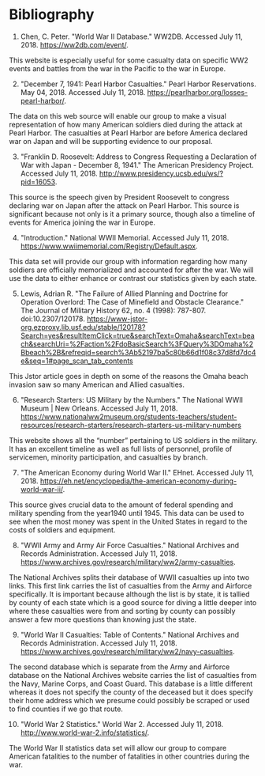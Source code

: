 # Bibliography

1.	Chen, C. Peter. "World War II Database." WW2DB. Accessed July 11, 2018. https://ww2db.com/event/. 

This website is especially useful for some casualty data on specific WW2 events and battles from the war in the Pacific to the war in Europe.

2.	"December 7, 1941: Pearl Harbor Casualties." Pearl Harbor Reservations. May 04, 2018. Accessed July 11, 2018. https://pearlharbor.org/losses-pearl-harbor/. 

The data on this web source will enable our group to make a visual representation of how many American soldiers died during the attack at Pearl Harbor. The casualties at Pearl Harbor are before America declared war on Japan and will be supporting evidence to our proposal.

3.	"Franklin D. Roosevelt: Address to Congress Requesting a Declaration of War with Japan - December 8, 1941." The American Presidency Project. Accessed July 11, 2018. http://www.presidency.ucsb.edu/ws/?pid=16053.  

This source is the speech given by President Roosevelt to congress declaring war on Japan after the attack on Pearl Harbor. This source is significant because not only is it a primary source, though also a timeline of events for America joining the war in Europe.

4.	"Introduction." National WWII Memorial. Accessed July 11, 2018. https://www.wwiimemorial.com/Registry/Default.aspx. 

This data set will provide our group with information regarding how many soldiers are officially memorialized and accounted for after the war. We will use the data to either enhance or contrast our statistics given by each state.

5.	Lewis, Adrian R. "The Failure of Allied Planning and Doctrine for Operation Overlord: The Case of Minefield and Obstacle Clearance." The Journal of Military History 62, no. 4 (1998): 787-807. doi:10.2307/120178. https://www-jstor-org.ezproxy.lib.usf.edu/stable/120178?Search=yes&resultItemClick=true&searchText=Omaha&searchText=beach&searchUri=%2Faction%2FdoBasicSearch%3FQuery%3DOmaha%2Bbeach%2B&refreqid=search%3Ab52197ba5c80b66d1f08c37d8fd7dc4e&seq=1#page_scan_tab_contents 

This Jstor article goes in depth on some of the reasons the Omaha beach invasion saw so many American and Allied casualties. 

6.	"Research Starters: US Military by the Numbers." The National WWII Museum | New Orleans. Accessed July 11, 2018. https://www.nationalww2museum.org/students-teachers/student-resources/research-starters/research-starters-us-military-numbers

This website shows all the “number” pertaining to US soldiers in the military. It has an excellent timeline as well as full lists of personnel, profile of servicemen, minority participation, and casualties by branch. 

7.	"The American Economy during World War II." EHnet. Accessed July 11, 2018. https://eh.net/encyclopedia/the-american-economy-during-world-war-ii/. 

This source gives crucial data to the amount of federal spending and military spending from the year1940 until 1945. This data can be used to see when the most money was spent in the United States in regard to the costs of soldiers and equipment.

8.	"WWII Army and Army Air Force Casualties." National Archives and Records Administration. Accessed July 11, 2018. https://www.archives.gov/research/military/ww2/army-casualties.

The National Archives splits their database of WWII casualties up into two links. This first link carries the list of casualties from the Army and Airforce specifically. It is important because although the list is by state, it is tallied by county of each state which is a good source for diving a little deeper into where these casualties were from and sorting by county can possibly answer a few more questions than knowing just the state. 

9.	"World War II Casualties: Table of Contents." National Archives and Records Administration. Accessed July 11, 2018. https://www.archives.gov/research/military/ww2/navy-casualties. 

The second database which is separate from the Army and Airforce database on the National Archives website carries the list of casualties from the Navy, Marine Corps, and Coast Guard. This database is a little different whereas it does not specify the county of the deceased but it does specify their home address which we presume could possibly be scraped or used to find counties if we go that route. 

10.	"World War 2 Statistics." World War 2. Accessed July 11, 2018. http://www.world-war-2.info/statistics/. 

The World War II statistics data set will allow our group to compare American fatalities to the number of fatalities in other countries during the war.
